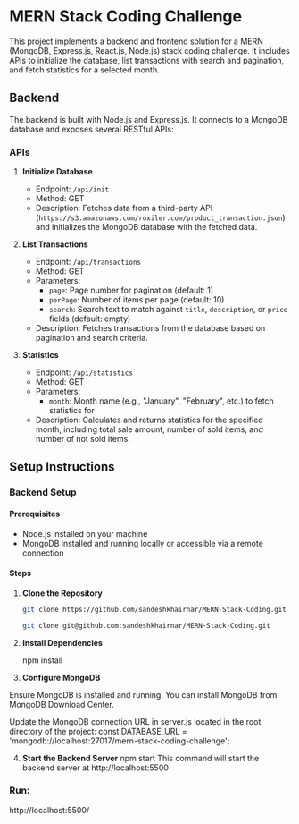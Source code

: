 # MERN Stack Coding Challenge
This project implements a backend and frontend solution for a MERN (MongoDB, Express.js, React.js, Node.js) stack coding challenge. It includes APIs to initialize the database, list transactions with search and pagination, and fetch statistics for a selected month.

## Backend

The backend is built with Node.js and Express.js. It connects to a MongoDB database and exposes several RESTful APIs:

### APIs

1. **Initialize Database**
   - Endpoint: `/api/init`
   - Method: GET
   - Description: Fetches data from a third-party API (`https://s3.amazonaws.com/roxiler.com/product_transaction.json`) and initializes the MongoDB database with the fetched data.

2. **List Transactions**
   - Endpoint: `/api/transactions`
   - Method: GET
   - Parameters:
     - `page`: Page number for pagination (default: 1)
     - `perPage`: Number of items per page (default: 10)
     - `search`: Search text to match against `title`, `description`, or `price` fields (default: empty)
   - Description: Fetches transactions from the database based on pagination and search criteria.

3. **Statistics**
   - Endpoint: `/api/statistics`
   - Method: GET
   - Parameters:
     - `month`: Month name (e.g., "January", "February", etc.) to fetch statistics for
   - Description: Calculates and returns statistics for the specified month, including total sale amount, number of sold items, and number of not sold items.
  


## Setup Instructions

### Backend Setup

#### Prerequisites

- Node.js installed on your machine
- MongoDB installed and running locally or accessible via a remote connection

#### Steps

1. **Clone the Repository**

   ```bash
   git clone https://github.com/sandeshkhairnar/MERN-Stack-Coding.git

   git clone git@github.com:sandeshkhairnar/MERN-Stack-Coding.git

2. **Install Dependencies**
   
   npm install

3. **Configure MongoDB**

Ensure MongoDB is installed and running. You can install MongoDB from MongoDB Download Center.

Update the MongoDB connection URL in server.js located in the root directory of the project:
const DATABASE_URL = 'mongodb://localhost:27017/mern-stack-coding-challenge';

4. **Start the Backend Server**
 npm start
This command will start the backend server at http://localhost:5500



### Run:
http://localhost:5500/
